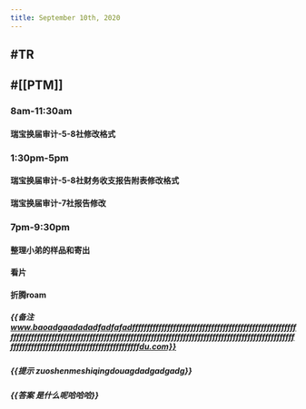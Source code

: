 ```yaml
---
title: September 10th, 2020
---
```


## #TR

## #[[PTM]]
### 8am-11:30am
#### 瑞宝换届审计-5-8社修改格式

### 1:30pm-5pm
#### 瑞宝换届审计-5-8社财务收支报告附表修改格式

#### 瑞宝换届审计-7社报告修改

### 7pm-9:30pm
#### 整理小弟的样品和寄出

#### 看片

#### 折腾roam
##### {{备注 www.baoadgaadadadfadfafadfffffffffffffffffffffffffffffffffffffffffffffffffffffffffffffffffffffffffffffffffffffffffffffffffffffffffffffffffffffffffffffffffffffffffffffffffffffffffffffffffffffffffffffffffffffffffffffffffffffdu.com}}

##### {{提示 zuoshenmeshiqingdouagdadgadgadg}}

##### {{答案 是什么呢哈哈哈}}

#### 
